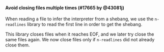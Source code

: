 #### Avoid closing files multiple times (#17665 by @43081j)

When reading a file to infer the interpreter from a shebang, we use the
`n-readlines` library to read the first line in order to get the shebang.

This library closes files when it reaches EOF, and we later try close the same
files again. We now close files only if `n-readlines` did not already close
them.

